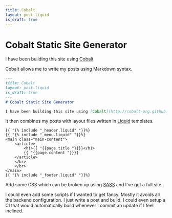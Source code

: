 ```yaml
---
title: Cobalt
layout: post.liquid
is_draft: true
---
```

# Cobalt Static Site Generator

I have been building this site using [Cobalt](http://cobalt-org.github.io)

Cobalt allows me to write my posts using Markdown syntax.

```markdown
---
title: Cobalt
layout: post.liquid
is_draft: true
---
# Cobalt Static Site Generator

I have been building this site using [Cobalt](http://cobalt-org.github.io)

```

It then combines my posts with layout files written in [Liquid](https://shopify.github.io/liquid/) templates.

```
{{ "{% include "_header.liquid" "}}%}
{{ "{% include "_menu.liquid" "}}%}
<main class="main-content">
    <article>
        <h1>{{ "{{page.title "}}}}</h1>
        {{ "{{page.content "}}}}
    </article>
    </br>
    </br>
</main>
{{ "{% include "_footer.liquid" "}}%}

```

Add some CSS which can be broken up using [SASS](https://sass-lang.com/) and I've got a full site.

I could even add some scripts if I wanted to get fancy. Mostly it avoids all the backend configuration. I just write a post
and build. I could even setup a CI that would automatically build whenever I commit an update if I feel inclined.
